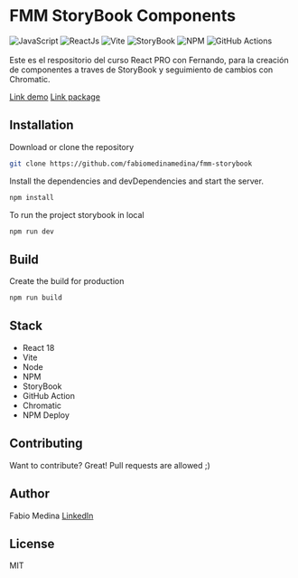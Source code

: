 # FMM StoryBook Components
<div>
  <img alt="JavaScript" src="https://img.shields.io/badge/JavaScript-323330?style=for-the-badge&logo=javascript&logoColor=F7DF1E" />
  <img alt="ReactJs" src="https://img.shields.io/badge/ReactJs-45b8d8?style=for-the-badge&logo=react&logoColor=white" />
  <img alt="Vite" src="https://img.shields.io/badge/Vite-B73BFE?style=for-the-badge&logo=vite&logoColor=FFD62E" />
  <img alt="StoryBook" src="https://img.shields.io/badge/-Storybook-FF4785?style=for-the-badge&logo=storybook&logoColor=white" />
  <img alt="NPM" src="https://img.shields.io/badge/NPM-%23CB3837.svg?style=for-the-badge&logo=npm&logoColor=white" />
  <img alt="GitHub Actions" src="https://img.shields.io/badge/github%20actions-%232671E5.svg?style=for-the-badge&logo=githubactions&logoColor=white" />
</div>
<br />
Este es el respositorio del curso React PRO con Fernando, para la creación de componentes a traves de StoryBook y seguimiento de cambios con Chromatic.

[Link demo](https://fabiomedinamedina.github.io/fmm-storybook/)
[Link package](https://www.npmjs.com/package/fmm-storybook-components)

## Installation

Download or clone the repository
```sh
git clone https://github.com/fabiomedinamedina/fmm-storybook
```

Install the dependencies and devDependencies and start the server.
```sh
npm install
```

To run the project storybook in local
```sh
npm run dev
```

## Build
Create the build for production
```sh
npm run build
```

## Stack
- React 18
- Vite
- Node
- NPM
- StoryBook
- GitHub Action
- Chromatic
- NPM Deploy

## Contributing
Want to contribute? Great! Pull requests are allowed ;)
## Author
Fabio Medina [LinkedIn][linkedin]

## License

MIT

[linkedin]: <https://www.linkedin.com/in/fabio-medina-medina/>